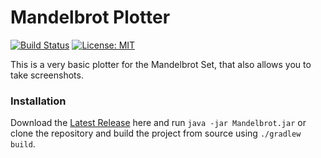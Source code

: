 # Mandelbrot Plotter
[![Build Status](https://travis-ci.com/Phoenix4815/mandelbrot.svg?token=N4wNvo16Cyfp2CLYxWTu&branch=master)](https://travis-ci.com/Phoenix4815/mandelbrot)
[![License: MIT](https://img.shields.io/badge/License-MIT-yellow.svg)](https://opensource.org/licenses/MIT)

This is a very basic plotter for the Mandelbrot Set, that also allows you to take screenshots. 

### Installation
Download the [Latest Release](https://github.com/Phoenix4815/mandelbrot/releases/latest) here and run `java -jar Mandelbrot.jar`
or clone the repository and build the project from source using `./gradlew build`.


